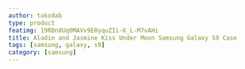 ```yaml
---
author: tokodab
type: product
featimg: 19RDn8Uq0MAVv9E0yquZIi-K_L-M7vAHi
title: Aladin and Jasmine Kiss Under Moon Samsung Galaxy S9 Case
tags: [samsung, galaxy, s9]
category: [samsung]
---
```

